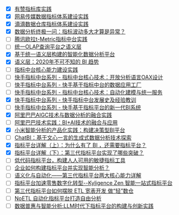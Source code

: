 - [x] [有赞指标库实践](https://smartsi.blog.csdn.net/article/details/128089315)
- [x] [网易传媒数据指标体系建设实践](https://smartsi.blog.csdn.net/article/details/129050560)
- [x] [滴滴数据仓库指标体系建设实践](https://smartsi.blog.csdn.net/article/details/129001799)
- [x] [数据分析终极一问：指标波动多大才算是异常？](https://smartsi.blog.csdn.net/article/details/130035644)
- [ ] [腾讯欧拉t-Metric指标中台实践](https://mp.weixin.qq.com/s/-uuTGXatUoni3xWyTK11yw)
- [ ] [统一OLAP查询平台之语义层](https://mp.weixin.qq.com/s/diARnDFbr1sgpcXoD96zkQ)
- [x] [基于统一语义层构建的智能化数据分析平台](https://smartsi.blog.csdn.net/article/details/142989082)
- [x] [语义层：2020年不可不知的 BI 趋势](https://smartsi.blog.csdn.net/article/details/142902385)
- [ ] [指标中台核心能力建设实践](https://mp.weixin.qq.com/s/Fpc3z2fF1BKsHf-adnHJSg)
- [ ] [快手指标中台系列 - 指标中台核心技术：开放分析语言OAX设计](https://mp.weixin.qq.com/s/9I_Z2wjtWAZtB9ce-Bqj1Q)
- [ ] [快手指标中台系列 - 快手基于指标中台的数据应用工厂](https://mp.weixin.qq.com/s/BTYLuXDj4txbnLVilhS_Vw)
- [ ] [快手指标中台系列 - 指标中台核心技术：自动化建模与统一服务](https://mp.weixin.qq.com/s/HcCGMYLCLlJxJ0pA97qQWQ)
- [x] [快手指标中台系列 - 快手指标中台发展史及经验教训](https://smartsi.blog.csdn.net/article/details/142863154)
- [ ] [快手指标中台系列 - 快手基于指标平台的新一代BI系统](https://mp.weixin.qq.com/s/5h4lStDJSar-iUJlqkejyg)
- [x] [阿里巴巴AIGC技术与数据分析的融合实践](https://smartsi.blog.csdn.net/article/details/143126542)
- [ ] [阿里巴巴技术实践：BI+AI技术的融合与应用](https://mp.weixin.qq.com/s/oLjQH4xm5l2lO66fb5GH5w)
- [x] [小米智能分析的产品化实践：构建决策型BI平台](https://smartsi.blog.csdn.net/article/details/134111351)
- [ ] [ChatBI：基于文心一言的生成式数据分析技术探索](https://mp.weixin.qq.com/s/G7jCwl09X3yTpRXIpV_aiQ)
- [x] [指标平台详解（上）：为什么有了 BI ，还需要指标平台？](https://smartsi.blog.csdn.net/article/details/142992504)
- [x] [指标平台详解（下）：第三代指标平台实现了哪些突破？](https://smartsi.blog.csdn.net/article/details/143030071)
- [ ] [低代码指标平台，构建人人可用的敏捷指标工具](https://mp.weixin.qq.com/s/vbY66PIPT3_xM1s8UgxIqQ)
- [ ] [企业如何构建指标平台并实现智能分析？](https://mp.weixin.qq.com/s/Ts5hgmS3idt96B2_BUcy-w)
- [ ] [语义化与自动化——第三代指标平台两大核心能力详解](https://mp.weixin.qq.com/s/8HLxto7pfxoXpchRKTYqHw)
- [ ] [指标平台加速零售数字化转型--Kyligence Zen 智能一站式指标平台](https://mp.weixin.qq.com/s/doA0q-2hmqhDBpFEQtHWNQ)
- [ ] [第三代指标平台如何摆脱 ETL 宽表开发 做“轻”数仓](https://mp.weixin.qq.com/s/uo_NgrRPjHnz1sPctUPmgw)
- [ ] [NoETL 自动化指标平台打造自由分析](https://mp.weixin.qq.com/s/8SdLDH74b-yl2NA0XPfhKQ)
- [ ] [数据普惠与智能分析:LLM时代下指标平台的构建与创新实践](https://mp.weixin.qq.com/s/ukCMEvCLRy_usbKawjoYhw)
